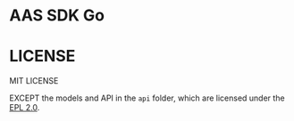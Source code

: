 # AAS SDK Go


# LICENSE

MIT LICENSE

EXCEPT the models and API in the `api` folder, which are licensed under the [EPL 2.0](https://www.eclipse.org/legal/epl-2.0/).
